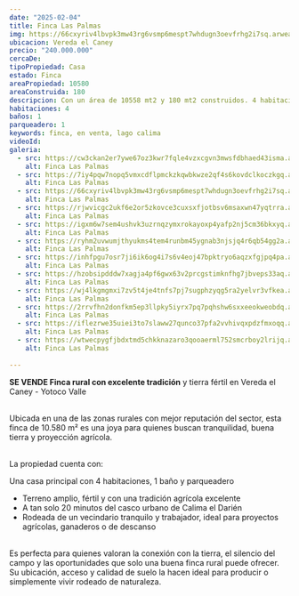 ```yaml
---
date: "2025-02-04"
title: Finca Las Palmas
img: https://66cxyriv4lbvpk3mw43rg6vsmp6mespt7whdugn3oevfrhg2i7sq.arweave.ar/94V8RRXiw1erbLc3E3qyY_zCSfP9jjoZu3EqWJzaR-U
ubicacion: Vereda el Caney 
precio: "240.000.000"
cercaDe:
tipoPropiedad: Casa
estado: Finca
areaPropiedad: 10580
areaConstruida: 180
descripcion: Con un área de 10558 mt2 y 180 mt2 construidos. 4 habitaciones, 1 baño y parqueadero.
habitaciones: 4
baños: 1
parqueadero: 1
keywords: finca, en venta, lago calima
videoId: 
galeria:
  - src: https://cw3ckan2er7ywe67oz3kwr7fqle4vzxcgvn3mwsfdbhaed43isma.arweave.ar/FbYlAbokf4sT33Z2q0flgsnK5uI1W7ZaRRhOAg-bRJg
    alt: Finca Las Palmas
  - src: https://7iy4pqw7nopq5vmxcdflpmckzkqwbkwze2qf4s6kovdclkoczkgq.arweave.ar/-jHHwt9rnw7VlxDKt7BKyqFgqtkmoF5LynVGJanCyo0
    alt: Finca Las Palmas
  - src: https://66cxyriv4lbvpk3mw43rg6vsmp6mespt7whdugn3oevfrhg2i7sq.arweave.ar/94V8RRXiw1erbLc3E3qyY_zCSfP9jjoZu3EqWJzaR-U
    alt: Finca Las Palmas
  - src: https://rjwvicgc2ukf6e2or5zkovce3cuxsxfjotbsv6msaxwn47yqtrra.arweave.ar/im1UCMLVFF8TTo9yp1RE2Kl5XKl0wyr5kgXs3n8QnGI
    alt: Finca Las Palmas
  - src: https://igxm6w7sem4ushvk3uzrnqzymxrokayoxp4yafp2nj5cm36bkxyq.arweave.ar/Qa7PW_IjOUkeqt0zFsM4ZeLlAw67-YAV-mp6Jm_BVfE
    alt: Finca Las Palmas
  - src: https://ryhm2uvwumjthyukms4tem4runbm45ygnab3njsjq4r6qb54gg2a.arweave.ar/jg7NUrajEzPiimS5MjORo0LOdwZoA7amSYcj6Ae8MbQ
    alt: Finca Las Palmas
  - src: https://inhfpgu7osr7ji6ik6og4i7s6v4eoj47bpktryo6aqzxfgjpq4pa.arweave.ar/Q05Xmp90o_SjyFecbiPy9XhHJ58L1Tjh3gQzcpkvhx4
    alt: Finca Las Palmas
  - src: https://hzobsipdddw7xagja4pf6gwx63v2prcgstimknfhg7jbveps33aq.arweave.ar/PlwZIeMY7fuAyQceXxrX9uunxEaU0MU0pzfSGpHy3sE
    alt: Finca Las Palmas
  - src: https://wj4lkgmgmxi7zv5t4je4tnfs7pj7sugphzyqg5ra2yelvr3vfkea.arweave.ar/sni1GYZl0fzXs-JJybSy-9P5UM8-cQN2INYIusd1Kog
    alt: Finca Las Palmas
  - src: https://2rrvfhn2donfkm5ep3llpky5iyrx7pq7pqhshw6sxxeeokweobdq.arweave.ar/1GNSnbobmlUzpH7Wt6sdRiN_vh98DyPb0r3IRyrEcEc
    alt: Finca Las Palmas
  - src: https://iflezrwe35uiei3to7slaww27qunco37pfa2vvhivqxpdzfmxoqq.arweave.ar/QVZMxsTfaIIjc3fksFra_CjRO395QarU6Kwu8eSsu6E
    alt: Finca Las Palmas
  - src: https://wtwecpygfjbdxtmd5chkknazaro3qooaerml752smcrboy2lrijq.arweave.ar/tOxBPwYqQjvNg-iOpTQZBF24OcAkWL_3UmCiF2NLihM
    alt: Finca Las Palmas
    
---
```

**SE VENDE Finca rural con excelente tradición** y tierra fértil en Vereda el Caney - Yotoco Valle <br><br>

Ubicada en una de las zonas rurales con mejor reputación del sector, esta finca de 10.580 m² es una joya para quienes buscan tranquilidad, buena tierra y proyección agrícola. <br><br>

La propiedad cuenta con: <br>

Una casa principal con 4 habitaciones, 1 baño y parqueadero<br>

- Terreno amplio, fértil y con una tradición agrícola excelente
- A tan solo 20 minutos del casco urbano de Calima el Darién
- Rodeada de un vecindario tranquilo y trabajador, ideal para proyectos agrícolas, ganaderos o de descanso <br><br>

Es perfecta para quienes valoran la conexión con la tierra, el silencio del campo y las oportunidades que solo una buena finca rural puede ofrecer. Su ubicación, acceso y calidad de suelo la hacen ideal para producir o simplemente vivir rodeado de naturaleza. <br><br>

